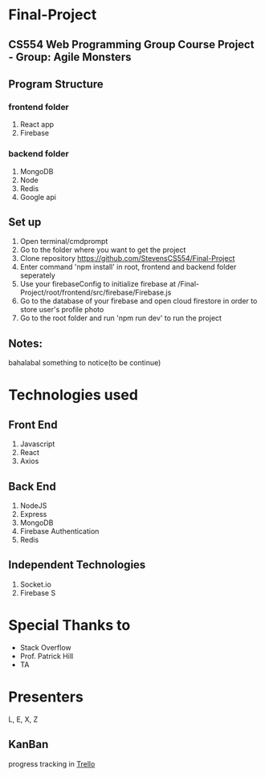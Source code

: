 # Final-Project

## CS554 Web Programming Group Course Project - Group: Agile Monsters

## Program Structure

### frontend folder

1. React app
2. Firebase

### backend folder

1. MongoDB
2. Node
3. Redis
4. Google api

## Set up

1. Open terminal/cmdprompt
2. Go to the folder where you want to get the project
3. Clone repository https://github.com/StevensCS554/Final-Project
4. Enter command 'npm install' in root, frontend and backend folder seperately
5. Use your firebaseConfig to initialize firebase at /Final-Project/root/frontend/src/firebase/Firebase.js   
6. Go to the database of your firebase and open cloud firestore in order to store user's profile photo
7. Go to the root folder and run 'npm run dev' to run the project

## Notes:
bahalabal something to notice(to be continue)

# Technologies used

## Front End

1. Javascript
2. React
3. Axios

## Back End

1. NodeJS
2. Express
3. MongoDB
4. Firebase Authentication
5. Redis

## Independent Technologies

1. Socket.io
2. Firebase S

# Special Thanks to

- Stack Overflow
- Prof. Patrick Hill
- TA

# Presenters

L, E, X, Z

## KanBan

progress tracking in [Trello](https://trello.com/b/qxq8t4Gu/agile-monsters-project-tracking "go to trello kanban board")
